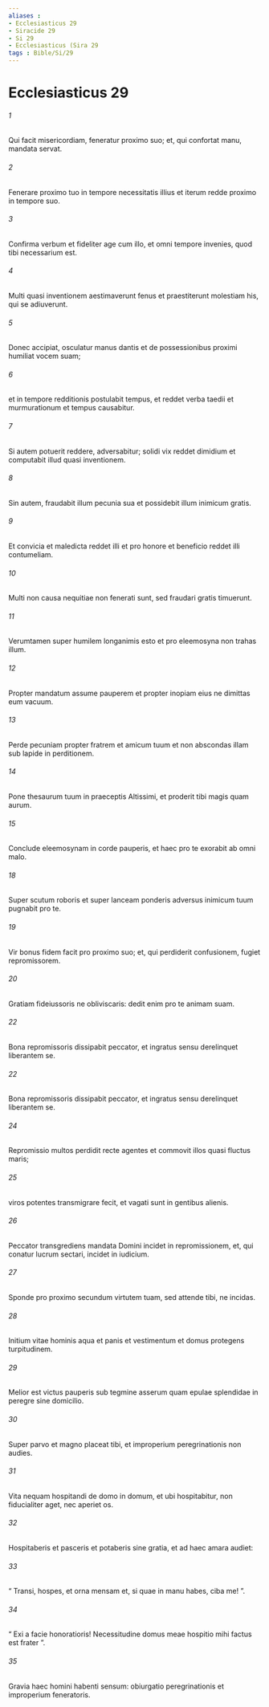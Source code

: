 ```yaml
---
aliases : 
- Ecclesiasticus 29
- Siracide 29
- Si 29
- Ecclesiasticus (Sira 29
tags : Bible/Si/29
---
```


# Ecclesiasticus 29

###### 1
Qui facit misericordiam, feneratur proximo suo; et, qui confortat manu, mandata servat.
###### 2
Fenerare proximo tuo in tempore necessitatis illius et iterum redde proximo in tempore suo.
###### 3
Confirma verbum et fideliter age cum illo, et omni tempore invenies, quod tibi necessarium est.
###### 4
Multi quasi inventionem aestimaverunt fenus et praestiterunt molestiam his, qui se adiuverunt.
###### 5
Donec accipiat, osculatur manus dantis et de possessionibus proximi humiliat vocem suam;
###### 6
et in tempore redditionis postulabit tempus, et reddet verba taedii et murmurationum et tempus causabitur.
###### 7
Si autem potuerit reddere, adversabitur; solidi vix reddet dimidium et computabit illud quasi inventionem.
###### 8
Sin autem, fraudabit illum pecunia sua et possidebit illum inimicum gratis.
###### 9
Et convicia et maledicta reddet illi et pro honore et beneficio reddet illi contumeliam.
###### 10
Multi non causa nequitiae non fenerati sunt, sed fraudari gratis timuerunt.
###### 11
Verumtamen super humilem longanimis esto et pro eleemosyna non trahas illum.
###### 12
Propter mandatum assume pauperem et propter inopiam eius ne dimittas eum vacuum.
###### 13
Perde pecuniam propter fratrem et amicum tuum et non abscondas illam sub lapide in perditionem.
###### 14
Pone thesaurum tuum in praeceptis Altissimi, et proderit tibi magis quam aurum.
###### 15
Conclude eleemosynam in corde pauperis, et haec pro te exorabit ab omni malo. 
###### 18
Super scutum roboris et super lanceam ponderis adversus inimicum tuum pugnabit pro te.
###### 19
Vir bonus fidem facit pro proximo suo; et, qui perdiderit confusionem, fugiet repromissorem.
###### 20
Gratiam fideiussoris ne obliviscaris: dedit enim pro te animam suam. 
###### 22
Bona repromissoris dissipabit peccator, et ingratus sensu derelinquet liberantem se. 
###### 22
Bona repromissoris dissipabit peccator, et ingratus sensu derelinquet liberantem se. 
###### 24
Repromissio multos perdidit recte agentes et commovit illos quasi fluctus maris;
###### 25
viros potentes transmigrare fecit, et vagati sunt in gentibus alienis.
###### 26
Peccator transgrediens mandata Domini incidet in repromissionem, et, qui conatur lucrum sectari, incidet in iudicium.
###### 27
Sponde pro proximo secundum virtutem tuam, sed attende tibi, ne incidas.
###### 28
Initium vitae hominis aqua et panis et vestimentum et domus protegens turpitudinem.
###### 29
Melior est victus pauperis sub tegmine asserum quam epulae splendidae in peregre sine domicilio.
###### 30
Super parvo et magno placeat tibi, et improperium peregrinationis non audies.
###### 31
Vita nequam hospitandi de domo in domum, et ubi hospitabitur, non fiducialiter aget, nec aperiet os.
###### 32
Hospitaberis et pasceris et potaberis sine gratia, et ad haec amara audiet:
###### 33
“ Transi, hospes, et orna mensam et, si quae in manu habes, ciba me! ”.
###### 34
“ Exi a facie honoratioris! Necessitudine domus meae hospitio mihi factus est frater ”.
###### 35
Gravia haec homini habenti sensum: obiurgatio peregrinationis et improperium feneratoris.
